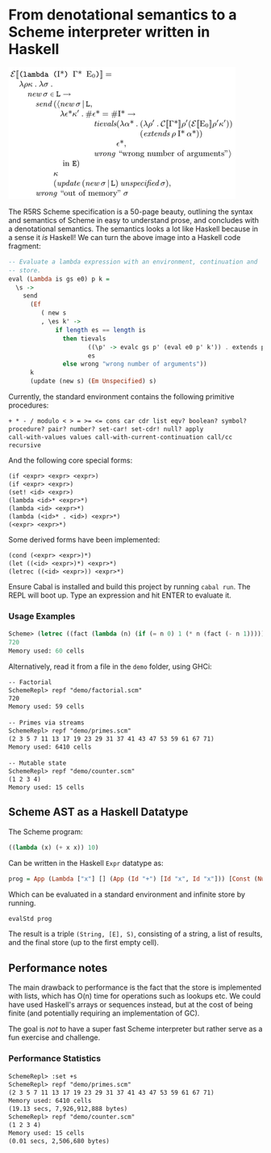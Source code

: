 # From denotational semantics to a Scheme interpreter written in Haskell
![R5RS denotational semantics for evaluating lambdas](lambda-def.png)

The R5RS Scheme specification is a 50-page beauty, outlining the
syntax and semantics of Scheme in easy to understand prose, and
concludes with a denotational semantics.  The semantics looks a lot
like Haskell because in a sense it _is_ Haskell!  We can turn the
above image into a Haskell code fragment:

```haskell
-- Evaluate a lambda expression with an environment, continuation and
-- store.
eval (Lambda is gs e0) p k =
  \s ->
    send
      (Ef
         ( new s
         , \es k' ->
             if length es == length is
               then tievals
                      ((\p' -> evalc gs p' (eval e0 p' k')) . extends p is)
                      es
               else wrong "wrong number of arguments"))
      k
      (update (new s) (Em Unspecified) s)
```

Currently, the standard environment contains the following primitive procedures:
```text
+ * - / modulo < > = >= <= cons car cdr list eqv? boolean? symbol?
procedure? pair? number? set-car! set-cdr! null? apply
call-with-values values call-with-current-continuation call/cc
recursive
```

And the following core special forms:
```text
(if <expr> <expr> <expr>)
(if <expr> <expr>)
(set! <id> <expr>)
(lambda <id>* <expr>*)
(lambda <id> <expr>*)
(lambda (<id>* . <id>) <expr>*)
(<expr> <expr>*)
```

Some derived forms have been implemented:
```text
(cond (<expr> <expr>)*)
(let ((<id> <expr>)*) <expr>*)
(letrec ((<id> <expr>)) <expr>*)
```

Ensure Cabal is installed and build this project by running `cabal
run`.  The REPL will boot up.  Type an expression and hit ENTER to
evaluate it.

### Usage Examples
```scheme
Scheme> (letrec ((fact (lambda (n) (if (= n 0) 1 (* n (fact (- n 1))))))) (fact 6))
720
Memory used: 60 cells
```
Alternatively, read it from a file in the `demo` folder, using GHCi:
```text
-- Factorial
SchemeRepl> repf "demo/factorial.scm"
720
Memory used: 59 cells

-- Primes via streams
SchemeRepl> repf "demo/primes.scm"
(2 3 5 7 11 13 17 19 23 29 31 37 41 43 47 53 59 61 67 71)
Memory used: 6410 cells

-- Mutable state
SchemeRepl> repf "demo/counter.scm"
(1 2 3 4)
Memory used: 15 cells
```
## Scheme AST as a Haskell Datatype
The Scheme program:
```scheme
((lambda (x) (+ x x)) 10)
```
Can be written in the Haskell `Expr` datatype as:
```haskell
prog = App (Lambda ["x"] [] (App (Id "+") [Id "x", Id "x"])) [Const (Number 10)]
```
Which can be evaluated in a standard environment and infinite store by running.

```haskell
evalStd prog
```
The result is a triple `(String, [E], S)`, consisting of a string, a
list of results, and the final store (up to the first empty cell).

## Performance notes
The main drawback to performance is the fact that the store is
implemented with lists, which has O(n) time for operations such as
lookups etc.  We could have used Haskell's arrays or sequences instead,
but at the cost of being finite (and potentially requiring an
implementation of GC).

The goal is _not_ to have a super fast Scheme interpreter but rather
serve as a fun exercise and challenge.
### Performance Statistics
```text
SchemeRepl> :set +s
SchemeRepl> repf "demo/primes.scm" 
(2 3 5 7 11 13 17 19 23 29 31 37 41 43 47 53 59 61 67 71)
Memory used: 6410 cells
(19.13 secs, 7,926,912,888 bytes)
SchemeRepl> repf "demo/counter.scm" 
(1 2 3 4)
Memory used: 15 cells
(0.01 secs, 2,506,680 bytes)
```
